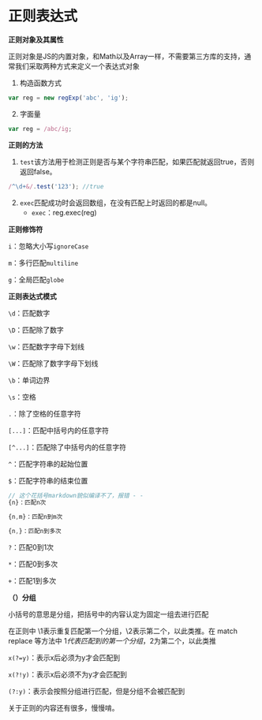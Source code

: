 # 正则表达式

**正则对象及其属性**

正则对象是JS的内置对象，和Math以及Array一样，不需要第三方库的支持，通常我们采取两种方式来定义一个表达式对象


1. 构造函数方式
```js
var reg = new regExp('abc', 'ig');
```

2. 字面量
```js
var reg = /abc/ig;
```

**正则的方法**

1. `test`该方法用于检测正则是否与某个字符串匹配，如果匹配就返回true，否则返回false。
```js
/^\d+&/.test('123'); //true
```

2. `exec`匹配成功时会返回数组，在没有匹配上时返回的都是null。
    - `exec`：reg.exec(reg)


**正则修饰符**

`i`：忽略大小写`ignoreCase`

`m`：多行匹配`multiline`

`g`：全局匹配`globe`

**正则表达式模式**

`\d`：匹配数字

`\D`：匹配除了数字

`\w`：匹配数字字母下划线

`\W`：匹配除了数字字母下划线

`\b`：单词边界

`\s`：空格

`.`：除了空格的任意字符

`[...]`：匹配中括号内的任意字符

`[^...]`：匹配除了中括号内的任意字符

`^`：匹配字符串的起始位置

`$`：匹配字符串的结束位置
```js
// 这个花括号markdown貌似编译不了，报错 - -
{n}：匹配n次

{n,m}：匹配n到m次

{n,}：匹配n到多次
```

`?`：匹配0到1次

`*`：匹配0到多次

`+`：匹配1到多次

**（）分组**

小括号的意思是分组，把括号中的内容认定为固定一组去进行匹配

在正则中 \1表示重复匹配第一个分组，\2表示第二个，以此类推。在 match  replace 等方法中 $1代表匹配到的第一个分组，$2为第二个，以此类推

`x(?=y)`：表示x后必须为y才会匹配到

`x(?!y)`：表示x后必须不为y才会匹配到

`(?:y)`：表示会按照分组进行匹配，但是分组不会被匹配到


关于正则的内容还有很多，慢慢啃。